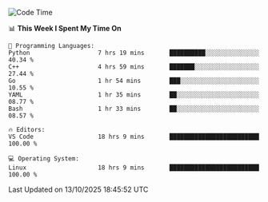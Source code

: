 
<!--START_SECTION:waka-->
![Code Time](http://img.shields.io/badge/Code%20Time-3%2C909%20hrs%2014%20mins-blue)

📊 **This Week I Spent My Time On** 

```text
💬 Programming Languages: 
Python                   7 hrs 19 mins       ██████████░░░░░░░░░░░░░░░   40.34 % 
C++                      4 hrs 59 mins       ███████░░░░░░░░░░░░░░░░░░   27.44 % 
Go                       1 hr 54 mins        ███░░░░░░░░░░░░░░░░░░░░░░   10.55 % 
YAML                     1 hr 35 mins        ██░░░░░░░░░░░░░░░░░░░░░░░   08.77 % 
Bash                     1 hr 33 mins        ██░░░░░░░░░░░░░░░░░░░░░░░   08.57 % 

🔥 Editors: 
VS Code                  18 hrs 9 mins       █████████████████████████   100.00 % 

💻 Operating System: 
Linux                    18 hrs 9 mins       █████████████████████████   100.00 % 
```


 Last Updated on 13/10/2025 18:45:52 UTC
<!--END_SECTION:waka-->

